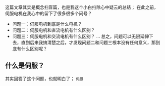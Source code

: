 这篇文章其实是概念扫盲篇，也是我这个小白扫除心中疑云的总结；
在此之前，伺服电机在我心中的留下了很多很多个问号？
- 问题一：伺服电机到底是什么电机？
- 问题二：伺服电机和直流电机有什么区别？
- 问题三：伺服电机和交流电机有什么区别？
...
总之，问题可以无限延伸下去，直到后来我搞清楚之后，才发现问题二和问题三根本没有任何意义，那到底有什么区别呢？


## 什么是伺服？
其实回答了这个问题，也就明白了； 
`伺服`
